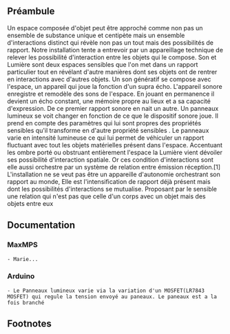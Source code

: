  ## Préambule
Un espace composée d'objet peut être approché comme non pas un ensemble de substance unique et centipète mais un ensemble d'interactions distinct qui révèle non pas un tout mais des possibilités de rapport.
Notre installation tente a entrevoir par un appareillage technique de relever les possibilité d'interaction entre les objets qui le compose. Son et Lumière sont deux espaces sensibles que l'on met dans un rapport particulier tout en révélant d'autre manières dont ses objets ont de rentrer en interactions avec d'autres objets.
Un son génératif se compose avec l'espace, un appareil qui joue la fonction d'un supra écho. L'appareil sonore enregistre et remodèle des sons de l'espace. En jouant en permanence il devient un écho constant, une mémoire propre au lieux et a sa capacité d'expression.
De ce premier rapport sonore en nait un autre. Un panneaux lumineux se voit changer en fonction de ce que le dispositif sonore joue. Il prend en compte des paramètres qui lui sont propres des propriétés sensibles qu'il transforme en d'autre propriété sensibles . Le panneaux varie en intensité lumineuse ce qui lui permet de véhiculer un rapport fluctuant avec tout les objets matérielles présent dans l'espace. Accentuant les ombre porté ou obstruant entièrement l'espace la Lumière vient dévoiler ses possibilité d'interaction spatiale. Or ces condition d'interactions sont elle aussi orchestre par un système de relation entre émission réception.[1]  L'installation ne se veut pas être un appareille d'autonomie orchestrant son rapport au monde, Elle est l'intensification de rapport déjà présent mais dont les possibilités d'interactions se mutualise. Proposant par le sensible une relation qui n'est pas que celle d'un corps avec un objet mais des objets entre eux
## Documentation
### MaxMPS
	- Marie...
### Arduino
	- Le Panneaux lumineux varie via la variation d'un MOSFET(LR7843 MOSFET) qui regule la tension envoyé au paneaux. Le paneaux est a la fois branché

## Footnotes
	
[^1]: Longo, Anna, « *Une esthétique spéculative est-elle possible ?* »:, Cahiers critiques de philosophie, no. 1, janvier 2018, pp. 91‑112., " *les objets n’interagissent pas directement, mais au moyen de certaines propriétés sensibles se manifestant dans le cadre d’un rapport particulier* "
	